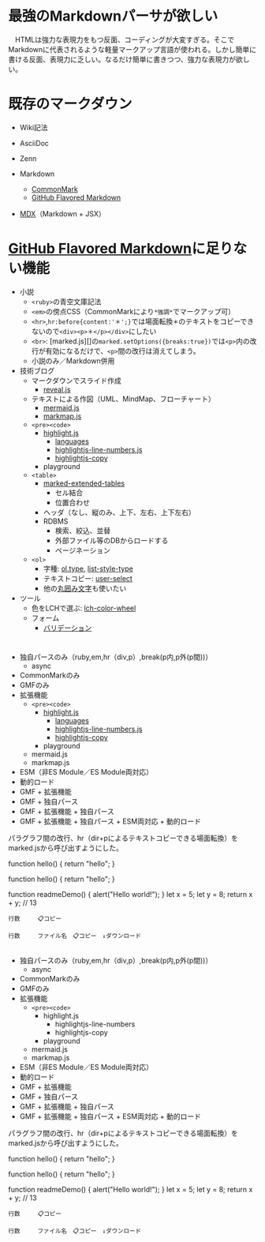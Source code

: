 # 最強のMarkdownパーサが欲しい

　HTMLは強力な表現力をもつ反面、コーディングが大変すぎる。そこでMarkdownに代表されるような軽量マークアップ言語が使われる。しかし簡単に書ける反面、表現力に乏しい。なるだけ簡単に書きつつ、強力な表現力が欲しい。

<!-- more -->

# 既存のマークダウン

* Wiki記法
* AsciiDoc
* Zenn
* Markdown
	* [CommonMark][]
	* [GitHub Flavored Markdown][]

* [MDX][]（Markdown + JSX）

[CommonMark]:http://spec.commonmark.org/0.30/
[GitHub Flavored Markdown]:https://github.github.com/gfm/
[MDX]:https://mdxjs.com/

# [GitHub Flavored Markdown][]に足りない機能

* 小説
	* `<ruby>`の青空文庫記法
	* `<em>`の傍点CSS（CommonMarkにより`*強調*`でマークアップ可）
	* `<hr>`,`hr:before{content:'＊';}`では場面転換`＊`のテキストをコピーできないので`<div><p>＊</p></div>`にしたい
	* `<br>`: [marked.js][]の`marked.setOptions({breaks:true})`では`<p>`内の改行が有効になるだけで、`<p>`間の改行は消えてしまう。
	* 小説のみ／Markdown併用
* 技術ブログ
	* マークダウンでスライド作成
		* [reveal.js][]
	* テキストによる作図（UML、MindMap、フローチャート）
		* [mermaid.js][]
		* [markmap.js][]
	* `<pre><code>`
		* [highlight.js]
			* [languages][]
			* [highlightjs-line-numbers.js]
			* [highlightjs-copy]
		* playground
	* `<table>`
		* [marked-extended-tables][]
			* セル結合
			* 位置合わせ
		* ヘッダ（なし、縦のみ、上下、左右、上下左右）
		* RDBMS
			* 検索、絞込、並替
			* 外部ファイル等のDBからロードする
			* ページネーション
	* `<ol>`
		* 字種: [ol.type][], [list-style-type][]
		* テキストコピー: [user-select][]
		* 他の[丸囲み文字]も使いたい
* ツール
	* 色をLCHで選ぶ: [lch-color-wheel][]
	* フォーム
		* [バリデーション][]

[reveal.js]:https://revealjs.com/
[mermaid.js]:https://mermaid.js.org/
[markmap.js]:https://markmap.js.org/
[marked-extended-tables]:https://github.com/calculuschild/marked-extended-tables
[list-style-type]:https://developer.mozilla.org/ja/docs/Web/CSS/list-style-type
[user-select]:https://developer.mozilla.org/ja/docs/Web/CSS/user-select
[ol.type]:https://developer.mozilla.org/ja/docs/Web/HTML/Element/ol#attr-type
[丸囲み文字]:https://origami-project.com/card/circle-letters/
[lch-color-wheel]:https://luncheon.github.io/lch-color-wheel/
[バリデーション]:https://www.webdesignleaves.com/pr/jquery/javaascript_05.html

# 

* 独自パースのみ（ruby,em,hr（div,p）,break(p内,p外(p間))）
	* async
* CommonMarkのみ
* GMFのみ
* 拡張機能
	* `<pre><code>`
		* [highlight.js]
			* [languages][]
			* [highlightjs-line-numbers.js]
			* [highlightjs-copy]
		* playground
	* mermaid.js
	* markmap.js
* ESM（非ES Module／ES Module両対応）
* 動的ロード
* GMF + 拡張機能
* GMF + 独自パース
* GMF + 拡張機能 + 独自パース
* GMF + 拡張機能 + 独自パース + ESM両対応 + 動的ロード

[highlight.js]:https://github.com/highlightjs/highlight.js
[languages]:https://github.com/highlightjs/highlight.js/blob/main/SUPPORTED_LANGUAGES.md
[highlightjs-line-numbers.js]:https://github.com/wcoder/highlightjs-line-numbers.js/
[highlightjs-copy]:https://github.com/arronhunt/highlightjs-copy

パラグラフ間の改行、hr（dir+pによるテキストコピーできる場面転換）をmarked.jsから呼び出すようにした。


function hello() {
  return "hello";
}

function hello() {
  return "hello";
}

function readmeDemo() {
  alert("Hello world!");
}
let x = 5;
let y = 8;
return x + y;
// 13


```
行数　　　📋コピー
```
```
行数　　　ファイル名　📋コピー　↓ダウンロード
```
```URL
```





* 独自パースのみ（ruby,em,hr（div,p）,break(p内,p外(p間))）
	* async
* CommonMarkのみ
* GMFのみ
* 拡張機能
	* `<pre><code>`
		* highlight.js
			* highlightjs-line-numbers
			* highlightjs-copy
		* playground
	* mermaid.js
	* markmap.js
* ESM（非ES Module／ES Module両対応）
* 動的ロード
* GMF + 拡張機能
* GMF + 独自パース
* GMF + 拡張機能 + 独自パース
* GMF + 拡張機能 + 独自パース + ESM両対応 + 動的ロード

パラグラフ間の改行、hr（dir+pによるテキストコピーできる場面転換）をmarked.jsから呼び出すようにした。


function hello() {
  return "hello";
}

function hello() {
  return "hello";
}

function readmeDemo() {
  alert("Hello world!");
}
let x = 5;
let y = 8;
return x + y;
// 13


```
行数　　　📋コピー
```
```
行数　　　ファイル名　📋コピー　↓ダウンロード
```
```URL
```

